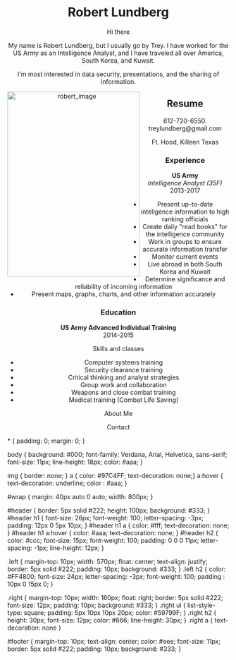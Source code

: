 <!DOCTYPE html>
<html>
<head>
<link rel="stylesheet" type="text/css" href="sitestyle.css">
<title>Robert Lundberg</title>
</head>
<body>
<div class=#header align="center">
<h1>Robert Lundberg</h1>
</div>
<div class=#wrap align="center">
<div class="left">
<p>Hi there</p>
<p>My name is Robert Lundberg, but I usually go by Trey. I have worked for the US Army as an Intelligence Analyst, and I have traveled all over America, South Korea, and Kuwait. </p>
<p>I'm most interested in data security, presentations, and the sharing of information.</p>
<img src="https://i.imgur.com/eMjxgKj.jpg" align="left" alt="robert_image" style="width:300px;height:420px;">
<h2>Resume</h2>
<p>612-720-6550. treylundberg@gmail.com</p>
<p>Ft. Hood, Killeen Texas</p>
<h3>Experience</h3>
<p><b>US Army</b><br /><i>Intelligence Analyst (35F)</i><br />2013-2017</p>
<ul>
  <li>Present up-to-date intellgence information to high ranking officials</li>
  <li>Create daily "read books" for the intelligence community</li>
  <li>Work in groups to ensure accurate information transfer</li>
  <li>Monitor current events</li>
  <li>Live abroad in both South Korea and Kuwait</li>
  <li>Determine significance and reliability of incoming information</li>
  <li>Present maps, graphs, charts, and other information accurately</li>
</ul>
<h3>Education</h3>
<p><b>US Army Advanced Individual Training</b><br />2014-2015</p>
<p>Skills and classes</p>
<ul>
  <li>Computer systems training</li>
  <li>Security clearance training</li>
  <li>Critical thinking and analyst strategies</li>
  <li>Group work and collaboration</li>
  <li>Weapons and close combat training</li>
  <li>Medical training (Combat Life Saving)</li>
</ul>
</div>
<div class="right">
<p>About Me</p>
<p>Contact</p>
</div>
</div>
</body>
</html>
* {
    padding: 0;
    margin: 0;
} 

body {
background: #000;
font-family: Verdana, Arial, Helvetica, sans-serif;
font-size: 11px;
line-height: 18px;
color: #aaa;
}

img { border: none; }
a { color: #97C4FF; text-decoration: none;}
a:hover { text-decoration: underline; color : #aaa; }

#wrap {
margin: 40px auto 0 auto;
width: 800px;
}

#header { 
border: 5px solid #222;
height: 100px;
background: #333;
}
#header h1 {
font-size: 26px;
font-weight: 100;
letter-spacing: -3px;
padding: 12px 0 5px 10px;
}
#header h1 a {
color: #fff;
text-decoration: none;
}
#header h1 a:hover {
color: #aaa;
text-decoration: none;
}
#header h2 {
color: #ccc;
font-size: 15px;
font-weight: 100;
padding: 0 0 0 11px;
letter-spacing: -1px;
line-height: 12px;
}

.left {
margin-top: 10px;
width: 570px;
float: center;
text-align: justify;
border: 5px solid #222;
padding: 10px;
background: #333;
}
.left h2 {
color: #FF4800;
font-size: 24px;
letter-spacing: -3px;
font-weight: 100;
padding : 10px 0 15px 0;
}

.right {
margin-top: 10px;
width: 160px;
float: right;
border: 5px solid #222;
font-size: 12px;
padding: 10px;
background: #333;
}
.right ul {
list-style-type: square;
padding: 5px 10px 10px 20px;
color: #59799F;
}
.right h2 {
height: 30px;
font-size: 12px;
color: #666;
line-height: 30px;
}
.right a { text-decoration: none }

#footer {
margin-top: 10px;
text-align: center;
color: #eee;
font-size: 11px;
border: 5px solid #222;
padding: 10px;
background: #333;
}
